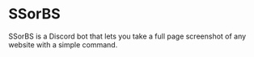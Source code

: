 # SSorBS
SSorBS is a Discord bot that lets you take a full page screenshot of any website with a simple command.

